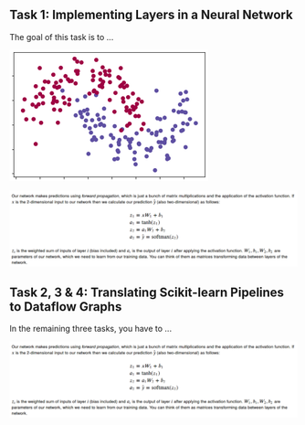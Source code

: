 ## Task 1: Implementing Layers in a Neural Network

The goal of this task is to ...

![](moon.png)

![](network.png)

## Task 2, 3 & 4: Translating Scikit-learn Pipelines to Dataflow Graphs

In the remaining three tasks, you have to ...

![](network.png)
